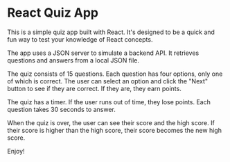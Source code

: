 # React Quiz App

This is a simple quiz app built with React. It's designed to be a quick and fun way to test your knowledge of React concepts.

The app uses a JSON server to simulate a backend API. It retrieves questions and answers from a local JSON file.

The quiz consists of 15 questions. Each question has four options, only one of which is correct. The user can select an option and click the "Next" button to see if they are correct. If they are, they earn points.

The quiz has a timer. If the user runs out of time, they lose points. Each question takes 30 seconds to answer.

When the quiz is over, the user can see their score and the high score. If their score is higher than the high score, their score becomes the new high score.

Enjoy!
